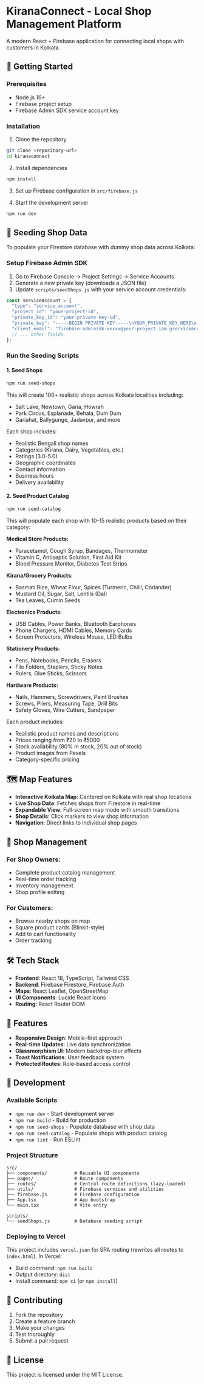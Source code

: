 # KiranaConnect - Local Shop Management Platform

A modern React + Firebase application for connecting local shops with customers in Kolkata.

## 🚀 Getting Started

### Prerequisites
- Node.js 16+ 
- Firebase project setup
- Firebase Admin SDK service account key

### Installation

1. Clone the repository
```bash
git clone <repository-url>
cd kiranaconnect
```

2. Install dependencies
```bash
npm install
```

3. Set up Firebase configuration in `src/firebase.js`

4. Start the development server
```bash
npm run dev
```

## 🌱 Seeding Shop Data

To populate your Firestore database with dummy shop data across Kolkata:

### Setup Firebase Admin SDK

1. Go to Firebase Console → Project Settings → Service Accounts
2. Generate a new private key (downloads a JSON file)
3. Update `scripts/seedShops.js` with your service account credentials:

```javascript
const serviceAccount = {
  "type": "service_account",
  "project_id": "your-project-id",
  "private_key_id": "your-private-key-id",
  "private_key": "-----BEGIN PRIVATE KEY-----\nYOUR_PRIVATE_KEY_HERE\n-----END PRIVATE KEY-----\n",
  "client_email": "firebase-adminsdk-xxxxx@your-project.iam.gserviceaccount.com",
  // ... other fields
};
```

### Run the Seeding Scripts

#### 1. Seed Shops
```bash
npm run seed-shops
```

This will create 100+ realistic shops across Kolkata localities including:
- Salt Lake, Newtown, Garia, Howrah
- Park Circus, Esplanade, Behala, Dum Dum
- Gariahat, Ballygunge, Jadavpur, and more

Each shop includes:
- Realistic Bengali shop names
- Categories (Kirana, Dairy, Vegetables, etc.)
- Ratings (3.0-5.0)
- Geographic coordinates
- Contact information
- Business hours
- Delivery availability

#### 2. Seed Product Catalog
```bash
npm run seed-catalog
```

This will populate each shop with 10-15 realistic products based on their category:

**Medical Store Products:**
- Paracetamol, Cough Syrup, Bandages, Thermometer
- Vitamin C, Antiseptic Solution, First Aid Kit
- Blood Pressure Monitor, Diabetes Test Strips

**Kirana/Grocery Products:**
- Basmati Rice, Wheat Flour, Spices (Turmeric, Chilli, Coriander)
- Mustard Oil, Sugar, Salt, Lentils (Dal)
- Tea Leaves, Cumin Seeds

**Electronics Products:**
- USB Cables, Power Banks, Bluetooth Earphones
- Phone Chargers, HDMI Cables, Memory Cards
- Screen Protectors, Wireless Mouse, LED Bulbs

**Stationery Products:**
- Pens, Notebooks, Pencils, Erasers
- File Folders, Staplers, Sticky Notes
- Rulers, Glue Sticks, Scissors

**Hardware Products:**
- Nails, Hammers, Screwdrivers, Paint Brushes
- Screws, Pliers, Measuring Tape, Drill Bits
- Safety Gloves, Wire Cutters, Sandpaper

Each product includes:
- Realistic product names and descriptions
- Prices ranging from ₹20 to ₹5000
- Stock availability (80% in stock, 20% out of stock)
- Product images from Pexels
- Category-specific pricing

## 🗺️ Map Features

- **Interactive Kolkata Map**: Centered on Kolkata with real shop locations
- **Live Shop Data**: Fetches shops from Firestore in real-time
- **Expandable View**: Full-screen map mode with smooth transitions
- **Shop Details**: Click markers to view shop information
- **Navigation**: Direct links to individual shop pages

## 🏪 Shop Management

### For Shop Owners:
- Complete product catalog management
- Real-time order tracking
- Inventory management
- Shop profile editing

### For Customers:
- Browse nearby shops on map
- Square product cards (Blinkit-style)
- Add to cart functionality
- Order tracking

## 🛠️ Tech Stack

- **Frontend**: React 18, TypeScript, Tailwind CSS
- **Backend**: Firebase Firestore, Firebase Auth
- **Maps**: React Leaflet, OpenStreetMap
- **UI Components**: Lucide React icons
- **Routing**: React Router DOM

## 📱 Features

- **Responsive Design**: Mobile-first approach
- **Real-time Updates**: Live data synchronization
- **Glassmorphism UI**: Modern backdrop-blur effects
- **Toast Notifications**: User feedback system
- **Protected Routes**: Role-based access control

## 🔧 Development

### Available Scripts

- `npm run dev` - Start development server
- `npm run build` - Build for production
- `npm run seed-shops` - Populate database with shop data
- `npm run seed-catalog` - Populate shops with product catalog
- `npm run lint` - Run ESLint

### Project Structure

```
src/
├── components/          # Reusable UI components
├── pages/               # Route components
├── routes/              # Central route definitions (lazy-loaded)
├── utils/               # Firebase services and utilities
├── firebase.js          # Firebase configuration
├── App.tsx              # App bootstrap
└── main.tsx             # Vite entry

scripts/
└── seedShops.js         # Database seeding script
```

### Deploying to Vercel

This project includes `vercel.json` for SPA routing (rewrites all routes to `index.html`). In Vercel:

- Build command: `npm run build`
- Output directory: `dist`
- Install command: `npm ci` (or `npm install`)

## 🌟 Contributing

1. Fork the repository
2. Create a feature branch
3. Make your changes
4. Test thoroughly
5. Submit a pull request

## 📄 License

This project is licensed under the MIT License.